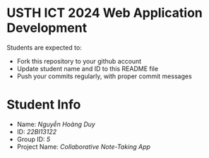 USTH ICT 2024 Web Application Development
=====================================================

Students are expected to:

* Fork this repository to your github account
* Update student name and ID to this README file
* Push your commits regularly, with proper commit messages

Student Info
=======================

* Name: *Nguyễn Hoàng Duy*
* ID: *22BI13122*
* Group ID: *5*
* Project Name: *Collaborative Note-Taking App*
